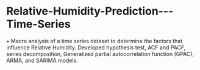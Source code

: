 # Relative-Humidity-Prediction---Time-Series
•	Macro analysis of a time series dataset to determine the factors that influence Relative Humidity. Developed hypothesis test, ACF and PACF, series decomposition, Generalized partial autocorrelation function (GPAC), ARMA, and SARIMA models. 
